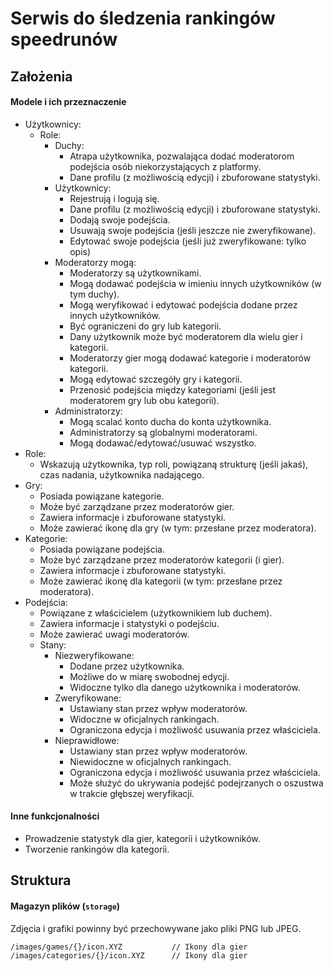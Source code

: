 
# Serwis do śledzenia rankingów speedrunów





## Założenia

#### Modele i ich przeznaczenie

+ Użytkownicy:
	+ Role:
		+ Duchy:
			+ Atrapa użytkownika, pozwalająca dodać moderatorom podejścia osób niekorzystających z platformy.
			+ Dane profilu (z możliwością edycji) i zbuforowane statystyki.
		+ Użytkownicy:
			+ Rejestrują i logują się.
			+ Dane profilu (z możliwością edycji) i zbuforowane statystyki.
			+ Dodają swoje podejścia.
			+ Usuwają swoje podejścia (jeśli jeszcze nie zweryfikowane).
			+ Edytować swoje podejścia (jeśli już zweryfikowane: tylko opis)
		+ Moderatorzy mogą:
			+ Moderatorzy są użytkownikami.
			+ Mogą dodawać podejścia w imieniu innych użytkowników (w tym duchy).
			+ Mogą weryfikować i edytować podejścia dodane przez innych użytkowników.
			+ Być ograniczeni do gry lub kategorii.
			+ Dany użytkownik może być moderatorem dla wielu gier i kategorii.
			+ Moderatorzy gier mogą dodawać kategorie i moderatorów kategorii.
			+ Mogą edytować szczegóły gry i kategorii.
			+ Przenosić podejścia między kategoriami (jeśli jest moderatorem gry lub obu kategorii).
		+ Administratorzy: 
			+ Mogą scalać konto ducha do konta użytkownika.
			+ Administratorzy są globalnymi moderatorami.
			+ Mogą dodawać/edytować/usuwać wszystko.
+ Role:
	+ Wskazują użytkownika, typ roli, powiązaną strukturę (jeśli jakaś), czas nadania, użytkownika nadającego.
+ Gry:
	+ Posiada powiązane kategorie.
	+ Może być zarządzane przez moderatorów gier.
	+ Zawiera informacje i zbuforowane statystyki.
	+ Może zawierać ikonę dla gry (w tym: przesłane przez moderatora).
+ Kategorie:
	+ Posiada powiązane podejścia.
	+ Może być zarządzane przez moderatorów kategorii (i gier).
	+ Zawiera informacje i zbuforowane statystyki.
	+ Może zawierać ikonę dla kategorii (w tym: przesłane przez moderatora).
+ Podejścia:
	+ Powiązane z właścicielem (użytkownikiem lub duchem).
	+ Zawiera informacje i statystyki o podejściu.
	+ Może zawierać uwagi moderatorów.
	+ Stany:
		+ Niezweryfikowane:
			+ Dodane przez użytkownika.
			+ Możliwe do w miarę swobodnej edycji.
			+ Widoczne tylko dla danego użytkownika i moderatorów.
		+ Zweryfikowane:
			+ Ustawiany stan przez wpływ moderatorów.
			+ Widoczne w oficjalnych rankingach.
			+ Ograniczona edycja i możliwość usuwania przez właściciela.
		+ Nieprawidłowe:
			+ Ustawiany stan przez wpływ moderatorów.
			+ Niewidoczne w oficjalnych rankingach.
			+ Ograniczona edycja i możliwość usuwania przez właściciela.
			+ Może służyć do ukrywania podejść podejrzanych o oszustwa w trakcie głębszej weryfikacji.

#### Inne funkcjonalności

+ Prowadzenie statystyk dla gier, kategorii i użytkowników.
+ Tworzenie rankingów dla kategorii.





## Struktura

#### Magazyn plików (`storage`)

Zdjęcia i grafiki powinny być przechowywane jako pliki PNG lub JPEG.

```
/images/games/{}/icon.XYZ           // Ikony dla gier
/images/categories/{}/icon.XYZ      // Ikony dla gier
```

